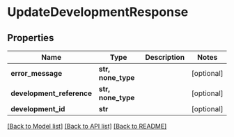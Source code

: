 # UpdateDevelopmentResponse


## Properties
Name | Type | Description | Notes
------------ | ------------- | ------------- | -------------
**error_message** | **str, none_type** |  | [optional] 
**development_reference** | **str, none_type** |  | [optional] 
**development_id** | **str** |  | [optional] 

[[Back to Model list]](../README.md#documentation-for-models) [[Back to API list]](../README.md#documentation-for-api-endpoints) [[Back to README]](../README.md)


